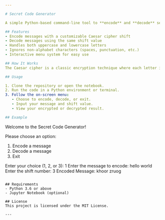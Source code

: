 ```yaml
---

# Secret Code Generator

A simple Python-based command-line tool to **encode** and **decode** secret messages using the Caesar cipher technique. Built to run in a Jupyter Notebook or terminal, this interactive tool allows users to safely hide or reveal messages by shifting alphabetic characters.

## Features
- Encode messages with a customizable Caesar cipher shift
- Decode messages using the same shift value
- Handles both uppercase and lowercase letters
- Ignores non-alphabet characters (spaces, punctuation, etc.)
- Interactive menu system for easy use

## How It Works
The Caesar cipher is a classic encryption technique where each letter in a message is shifted by a certain number of places in the alphabet. This tool applies the shift during encoding and reverses it during decoding.

## Usage

1. Clone the repository or open the notebook.
2. Run the code in a Python environment or terminal.
3. Follow the on-screen menu:
   - Choose to encode, decode, or exit.
   - Input your message and shift value.
   - View your encrypted or decrypted result.

## Example

```
Welcome to the Secret Code Generator!

Please choose an option:
1. Encode a message
2. Decode a message
3. Exit

Enter your choice (1, 2, or 3): 1
Enter the message to encode: hello world
Enter the shift number: 3
Encoded Message: khoor zruog
```

## Requirements
- Python 3.6 or above
- Jupyter Notebook (optional)

## License
This project is licensed under the MIT License.

---
```

